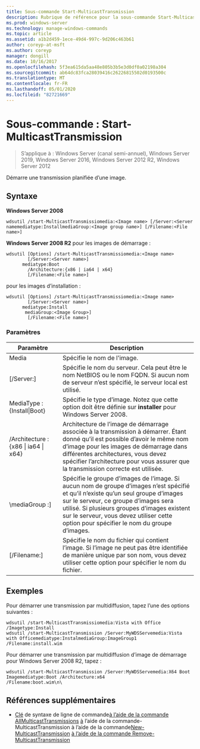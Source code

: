 ```yaml
---
title: Sous-commande Start-MulticastTransmission
description: Rubrique de référence pour la sous-commande Start-MulticastTransmission, qui démarre une transmission planifiée d’une image.
ms.prod: windows-server
ms.technology: manage-windows-commands
ms.topic: article
ms.assetid: a1b2d459-1ece-49d4-997c-9d206c463b61
author: coreyp-at-msft
ms.author: coreyp
manager: dongill
ms.date: 10/16/2017
ms.openlocfilehash: 5f3ea615da5aa48e805b3b5e3d0df0a02198a304
ms.sourcegitcommit: ab64dc83fca28039416c26226815502d0193500c
ms.translationtype: MT
ms.contentlocale: fr-FR
ms.lasthandoff: 05/01/2020
ms.locfileid: "82721669"
---
```

# <a name="subcommand-start-multicasttransmission"></a>Sous-commande : Start-MulticastTransmission

> S’applique à : Windows Server (canal semi-annuel), Windows Server 2019, Windows Server 2016, Windows Server 2012 R2, Windows Server 2012

Démarre une transmission planifiée d’une image.

## <a name="syntax"></a>Syntaxe
**Windows Server 2008**
```
wdsutil /start-MulticastTransmissiomedia:<Image name> [/Server:<Server namemediatype:InstallmediaGroup:<Image group name>] [/Filename:<File name>]
```
**Windows Server 2008 R2** pour les images de démarrage :
```
wdsutil [Options] /start-MulticastTransmissiomedia:<Image name>
        [/Server:<Server name>]
      mediatype:Boot
        /Architecture:{x86 | ia64 | x64}
        [/Filename:<File name>]
```
pour les images d’installation :
```
wdsutil [Options] /start-MulticastTransmissiomedia:<Image name>
        [/Server:<Server name>]
      mediatype:Install
       mediaGroup:<Image Group>]
        [/Filename:<File name>]
```
### <a name="parameters"></a>Paramètres
|Paramètre|Description|
|-------|--------|
Media<Image name>|Spécifie le nom de l'image.|
|[/Server:<Server name>]|Spécifie le nom du serveur. Cela peut être le nom NetBIOS ou le nom FQDN. Si aucun nom de serveur n’est spécifié, le serveur local est utilisé.|
MediaType : {Install&#124;Boot}|Spécifie le type d’image. Notez que cette option doit être définie sur **installer** pour Windows Server 2008.|
|/Architecture : {x86 &#124; ia64 &#124; x64}|Architecture de l’image de démarrage associée à la transmission à démarrer. Étant donné qu’il est possible d’avoir le même nom d’image pour les images de démarrage dans différentes architectures, vous devez spécifier l’architecture pour vous assurer que la transmission correcte est utilisée.|
|\mediaGroup :<Image group name>]|Spécifie le groupe d’images de l’image. Si aucun nom de groupe d’images n’est spécifié et qu’il n’existe qu’un seul groupe d’images sur le serveur, ce groupe d’images sera utilisé. Si plusieurs groupes d’images existent sur le serveur, vous devez utiliser cette option pour spécifier le nom du groupe d’images.|
|[/Filename:<File name>]|Spécifie le nom du fichier qui contient l’image. Si l’image ne peut pas être identifiée de manière unique par son nom, vous devez utiliser cette option pour spécifier le nom du fichier.|
## <a name="examples"></a>Exemples
Pour démarrer une transmission par multidiffusion, tapez l’une des options suivantes :
```
wdsutil /start-MulticastTransmissiomedia:Vista with Office
/Imagetype:Install
wdsutil /start-MulticastTransmission /Server:MyWDSServemedia:Vista with Officemediatype:InstalmediaGroup:ImageGroup1 /Filename:install.wim
```
Pour démarrer une transmission par multidiffusion d’image de démarrage pour Windows Server 2008 R2, tapez :
```
wdsutil /start-MulticastTransmission /Server:MyWDSServemedia:X64 Boot Imagemediatype:Boot /Architecture:x64
/Filename:boot.wim\n\
```
## <a name="additional-references"></a>Références supplémentaires
- [Clé](command-line-syntax-key.md)
de syntaxe de ligne de commande[à l’aide de la commande AllMulticastTransmissions](using-the-get-allmulticasttransmissions-command.md)
[à](using-the-get-multicasttransmission-command.md)
l’aide de la commande-MulticastTransmission à l’aide de la commande[New-MulticastTransmission](using-the-new-multicasttransmission-command.md)
[à l’aide de la commande Remove-MulticastTransmission](using-the-remove-multicasttransmission-command.md)
